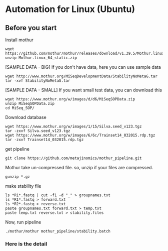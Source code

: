 # Automation for Linux (Ubuntu)

## Before you start
Install mothur
```
wget https://github.com/mothur/mothur/releases/download/v1.39.5/Mothur.linux_64_static.zip
unzip Mothur.linux_64_static.zip
```

[SAMPLE DATA - BIG] If you don't have data, here you can use sample data
```
wget http://www.mothur.org/MiSeqDevelopmentData/StabilityNoMetaG.tar
tar -xvf StabilityNoMetaG.tar
```

[SAMPLE DATA - SMALL] If you want small test data, you can download this
```
wget https://www.mothur.org/w/images/d/d6/MiSeqSOPData.zip
unzip MiSeqSOPData.zip
cd MiSeq_SOP/
```

Download database
```
wget https://www.mothur.org/w/images/1/15/Silva.seed_v123.tgz
tar -zxvf Silva.seed_v123.tgz
wget https://www.mothur.org/w/images/6/6c/Trainset14_032015.rdp.tgz
tar -zxvf Trainset14_032015.rdp.tgz
```

get pipeline
```
git clone https://github.com/metajinomics/mothur_pipeline.git
```
Mothur take un-compressed file. so, unzip if your files are compressed.
```
gunzip *.gz
```
make stability file
```
ls *R1*.fastq | cut -f1 -d "_" > groupnames.txt
ls *R1*.fastq > forward.txt
ls *R2*.fastq > reverse.txt
paste groupnames.txt forward.txt > temp.txt
paste temp.txt reverse.txt > stability.files
```
Now, run pipeline
```
./mothur/mothur mothur_pipeline/stability.batch
```

### Here is the detail
